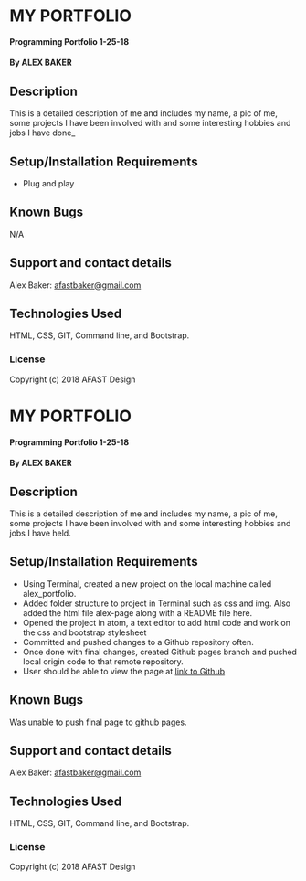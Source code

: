 # MY PORTFOLIO

#### Programming Portfolio 1-25-18

#### By ALEX BAKER

## Description

This is a detailed description of me and includes my name, a pic of me, some projects I have been involved with and some interesting hobbies and jobs I have done_

## Setup/Installation Requirements

* Plug and play

## Known Bugs

N/A

## Support and contact details

Alex Baker: afastbaker@gmail.com

## Technologies Used

HTML, CSS, GIT, Command line, and Bootstrap.
### License

Copyright (c) 2018 AFAST Design
# MY PORTFOLIO

#### Programming Portfolio 1-25-18

#### By ALEX BAKER

## Description

This is a detailed description of me and includes my name, a pic of me, some projects I have been involved with and some interesting hobbies and jobs I have held.

## Setup/Installation Requirements

* Using Terminal, created a new project on the local machine called alex_portfolio.
* Added folder structure to project in Terminal such as css and img. Also added the html file alex-page along with a README file here.
* Opened the project in atom, a text editor to add html code and work on the css and bootstrap stylesheet
* Committed and pushed changes to a Github repository often.
* Once done with final changes, created Github pages branch and pushed local origin code to that remote repository.
* User should be able to view the page at [link to Github](https://afastbaker.github.io/alex-page)

## Known Bugs

Was unable to push final page to github pages.

## Support and contact details

Alex Baker: afastbaker@gmail.com

## Technologies Used

HTML, CSS, GIT, Command line, and Bootstrap.
### License

Copyright (c) 2018 AFAST Design
